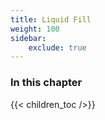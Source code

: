 ```yaml
---
title: Liquid Fill
weight: 100
sidebar:
    exclude: true
---
```


### In this chapter

{{< children_toc />}}